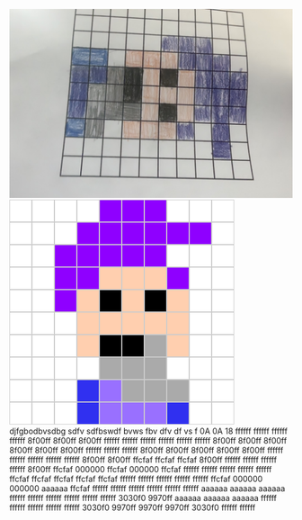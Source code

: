 ![pixelart wizard](../images/Wizard.jpg)
![pixelart wizard](../images/Wizard2.png)
djfgbodbvsdbg
sdfv
sdfbswdf
bvws
fbv
dfv
df
vs
f
0A
0A
18
ffffff
ffffff
ffffff
ffffff
8f00ff
8f00ff
8f00ff
ffffff
ffffff
ffffff
ffffff
ffffff
ffffff
8f00ff
8f00ff
8f00ff
8f00ff
8f00ff
8f00ff
ffffff
ffffff
ffffff
8f00ff
8f00ff
8f00ff
8f00ff
8f00ff
ffffff
ffffff
ffffff
ffffff
ffffff
8f00ff
8f00ff
ffcfaf
ffcfaf
ffcfaf
8f00ff
ffffff
ffffff
ffffff
ffffff
8f00ff
ffcfaf
000000
ffcfaf
000000
ffcfaf
ffffff
ffffff
ffffff
ffffff
ffffff
ffcfaf
ffcfaf
ffcfaf
ffcfaf
ffcfaf
ffffff
ffffff
ffffff
ffffff
ffffff
ffcfaf
000000
000000
aaaaaa
ffcfaf
ffffff
ffffff
ffffff
ffffff
ffffff
ffffff
aaaaaa
aaaaaa
aaaaaa
ffffff
ffffff
ffffff
ffffff
ffffff
ffffff
3030f0
9970ff
aaaaaa
aaaaaa
aaaaaa
ffffff
ffffff
ffffff
ffffff
ffffff
3030f0
9970ff
9970ff
9970ff
3030f0
ffffff
ffffff
